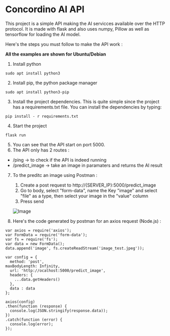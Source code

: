 # Concordino AI API

This project is a simple API  making the AI servicces available over the HTTP protocol. It is made with flask and also uses numpy, Pillow as well as tensorflow for loading the AI model.

Here's the steps you must follow to make the API work :

**All the examples are shown for Ubuntu/Debian**

1. Install python

``sudo apt install python3``

2. Install pip, the python package manager

``sudo apt install python3-pip``

3. Install the project dependencies. This is quite simple since the project has a requirements.txt file. You can install the dependencies by typing:

``pip install - r requirements.txt``

4. Start the project

``flask run``

5. You can see that the API start on port 5000. 
6. The API only has 2 routes :
 - /ping -> to check if the API is indeed running
 - /predict_image -> take an image in paramaters and returns the AI result

7. To the preditc an image using Postman :
    
    1. Create a post request to http://{SERVER_IP}:5000/predict_image 
    2. Go to body, select "form-data", name the Key "image" and select "file" as a type, then select your image in the "value" column
    3. Press send  


   ![Image](./assets/doc/postman%20request.png)
   
8. Here's the code generated by postman for an axios request (Node.js) :
```
var axios = require('axios');
var FormData = require('form-data');
var fs = require('fs');
var data = new FormData();
data.append('image', fs.createReadStream('image_test.jpeg'));

var config = {
  method: 'post',
maxBodyLength: Infinity,
  url: 'http://ocalhost:5000/predict_image',
  headers: { 
    ...data.getHeaders()
  },
  data : data
};

axios(config)
.then(function (response) {
  console.log(JSON.stringify(response.data));
})
.catch(function (error) {
  console.log(error);
});

```